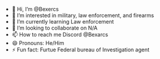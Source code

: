 - 👋 Hi, I’m @Bexercs
- 👀 I’m interested in military, law enforcement, and firearms
- 🌱 I’m currently learning Law enforcement 
- 💞️ I’m looking to collaborate on N/A
- 📫 How to reach me Discord @Bexarcs
- 😄 Pronouns: He/Him
- ⚡ Fun fact: Furtue Federal bureau of Investigation agent

<!---
Bexercs/Bexercs is a ✨ special ✨ repository because its `README.md` (this file) appears on your GitHub profile.
You can click the Preview link to take a look at your changes.
--->
